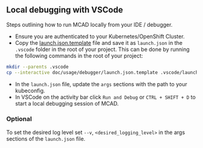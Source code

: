  ## Local debugging with VSCode
 Steps outlining how to run MCAD locally from your IDE / debugger.
 - Ensure you are authenticated to your Kubernetes/OpenShift Cluster.
 - Copy the [launch.json.template](https://github.com/project-codeflare/multi-cluster-app-dispatcher/tree/main/doc/usage/debugger/launch.json.example) file and save it as `launch.json` in the `.vscode` folder in the root of your project.
 This can be done by running the following commands in the root of your project:
 ```bash
 mkdir --parents .vscode
 cp --interactive doc/usage/debugger/launch.json.template .vscode/launch.json
 ```
 - In the `launch.json` file, update the `args` sections with the path to your kubeconfig.
 - In VSCode on the activity bar click `Run and Debug` or `CTRL + SHIFT + D` to start a local debugging session of MCAD.

 ### Optional
 To set the desired log level set `--v`, `<desired_logging_level>` in the args sections of the `launch.json` file.
